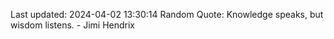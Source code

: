 Last updated: 2024-04-02 13:30:14
Random Quote: Knowledge speaks, but wisdom listens. - Jimi Hendrix